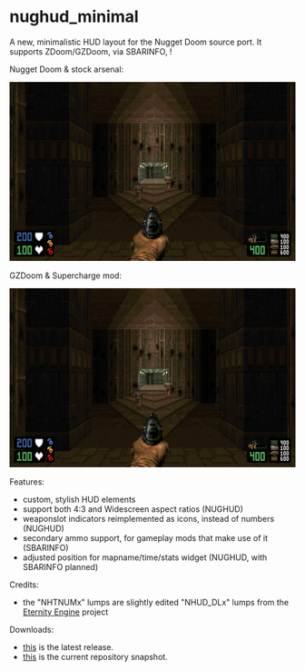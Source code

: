 # nughud_minimal

A new, minimalistic HUD layout for the Nugget Doom source port.
It supports ZDoom/GZDoom, via SBARINFO, !



Nugget Doom & stock arsenal:

![README](https://raw.githubusercontent.com/liPillON/nughud_minimal/main/README.png)


GZDoom & Supercharge mod:

![README](https://raw.githubusercontent.com/liPillON/nughud_minimal/main/README.png)



Features:
- custom, stylish HUD elements
- support both 4:3 and Widescreen aspect ratios (NUGHUD) 
- weaponslot indicators reimplemented as icons, instead of numbers (NUGHUD)
- secondary ammo support, for gameplay mods that make use of it (SBARINFO)
- adjusted position for mapname/time/stats widget (NUGHUD, with SBARINFO planned)


Credits:
- the "NHTNUMx" lumps are slightly edited "NHUD_DLx" lumps from the [Eternity Engine](https://github.com/team-eternity/eternity/tree/master/base/doom/res/graphics/newhud) project


Downloads:
- [this](https://github.com/liPillON/nughud_minimal/releases/latest) is the latest release.
- [this](https://github.com/liPillON/nughud_minimal/archive/refs/heads/main.zip) is the current repository snapshot.

